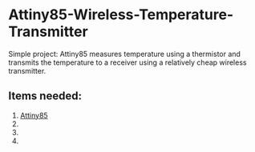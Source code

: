 # Attiny85-Wireless-Temperature-Transmitter
Simple project: Attiny85 measures temperature using a thermistor and transmits the temperature to a receiver using a relatively cheap wireless transmitter.


## Items needed:
1.  [Attiny85](https://www.digikey.com/product-detail/en/microchip-technology/ATTINY85-20PU/ATTINY85-20PU-ND/735469)
2.
3.
4.
